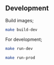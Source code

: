 

## Development

Build images;

```sh
make build-dev
```

For development;

```sh
make run-dev

make run-prod
```
